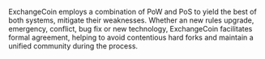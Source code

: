 ExchangeCoin employs a combination of PoW and PoS to yield the best of both systems, mitigate their weaknesses. Whether an new rules upgrade, emergency, conflict, bug fix or new technology, ExchangeCoin facilitates formal agreement, helping to avoid contentious hard forks and maintain a unified community during the process.
